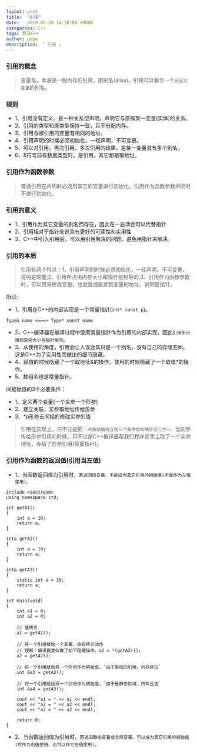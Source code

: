 ```yaml
---
layout: post
title:  "引用"
date:   2018-06-20 14:38:00 +0800
categories: C++
tags: 黑马C++
author: pepe
description: 『 引用 』
---
```


### 引用的概念

> 变量名，本身是一段内存的引用，即别名(alias)。引用可以看作一个`已定义变量`的别名。

### 规则

* 1、引用没有定义，是一种关系型声明。声明它与原有某一变量(实体)的关系。
* 2、引用的类型和原类型保持一致，且不分配内存。
* 3、引用与被引用的变量有相同的地址。
* 4、引用声明的时候必须初始化，一经声明，不可变更。
* 5、可以对引用，再次引用。多次引用的结果，是某一变量具有多个别名。
* 6、&符号前有数据类型时，是引用。其它都是取地址。

### 引用作为函数参数

> 普通引用在声明时必须用其它的变量进行初始化，引用作为函数参数声明时不进行初始化。

### 引用的意义

* 1、引用作为其它变量的别名而存在，因此在一些场合可以代替指针
* 2、引用相对于指针来说具有更好的可读性和实用性
* 3、C++中引入引用后，可以用引用解决的问题。避免用指针来解决。

### 引用的本质

> 引用有两个特点：1、引用声明的时候必须初始化，一经声明，不可变更，说明是常量;2、引用所占用内存大小和指针是相等的;3、引用作为函数参数时，可以用来修改变量，也就是或能拿到变量的地址，说明是指针。

所以:

* 1、引用在C++的内部实现是一个常量指针(`int* const p`)。
```
Type& name <===> Type* const name
```
* 2、C++编译器在编译过程中使用常量指针作为引用的内部实现，因此`引用所占用的空间大小与指针相同`。
* 3、从使用的角度，引用会让人误会其只是一个别名，没有自己的存储空间。这是C++为了实用性而做出的细节隐藏。
* 4、赋值的时候隐藏了一个取地址&的操作，使用的时候隐藏了一个取值*的操作。
* 5、数组名也是常量指针。
    
间接赋值的3个必要条件：

* 1、定义两个变量(一个实参一个形参)
* 2、建立关联，实参取地址传给形参
* 3、*p形参去间接的修改实参的值

> 引用在实现上，只不过是把：`间接赋值成立在三个条件后后两步合二为一。`当实参传给形参引用的时候，只不过是C++编译器帮我们程序员手工取了一个实参地址，传给了形参引用(常量指针)。
    
### 引用作为函数的返回值(引用当左值)

* 1、当函数返回值为引用时，`若返回栈变量，不能成为其它引用的初始值(不能作为左值使用)。`
```
include <iostream>
using namespace std;

int getA1()
{
    int a = 10;
    return a;
}

int& getA2()
{
    int a = 10;
    return a;
}

int& getA3()
{
    static int a = 10;
    return a;
}

int main(void)
{
    int a1 = 0;
    int a2 = 0;
    
    // 值拷贝
    a1 = getA1();
    
    // 将一个引用赋给一个变量，会有拷贝动作
    // 理解：编译器类似做了如下隐藏操作，a2 = *(getA2());
    a2 = getA2();
    
    // 将一个引用赋给另一个引用作为初始值，`由于是栈的引用，内存非法`
    int &a3 = getA2();
    
    // 将一个引用赋给另一个引用作为初始值，`由于是静态区域，内存合法`
    int &a4 = getA3();

    cout << "a1 = " << a1 << endl;
    cout << "a2 = " << a2 << endl;
    cout << "a3 = " << a3 << endl;
    
    return 0;
}
```  
* 2、当函数返回值为引用时，`若返回静态变量或全局变量，可以成为其它引用的初始值(可作为右值使用，也可以作为左值使用)`。  
    
    
    
    
    
    
    
    
    
    
    
    
    
    
    
    
    
    
    
    
    
    
    
    
    














